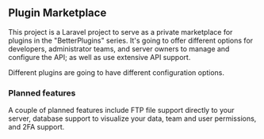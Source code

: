 ## Plugin Marketplace

This project is a Laravel project to serve as a private marketplace for plugins in the "BetterPlugins" series.
It's going to offer different options for developers, administrator teams, and server owners to manage and configure the API; as well as use extensive API support.

Different plugins are going to have different configuration options.

### Planned features

A couple of planned features include FTP file support directly to your server, database support to visualize your data, team and user permissions, and 2FA support.
